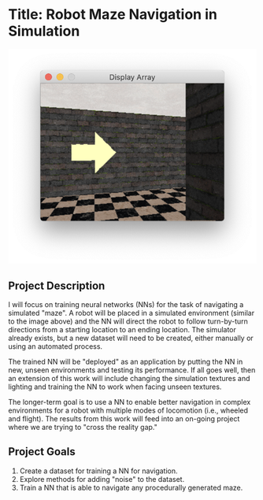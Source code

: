 # Title: Robot Maze Navigation in Simulation

![](images/maze-example.png)

## Project Description

I will focus on training neural networks (NNs) for the task of navigating a simulated "maze". A robot will be placed in a simulated environment (similar to the image above) and the NN will direct the robot to follow turn-by-turn directions from a starting location to an ending location. The simulator already exists, but a new dataset will need to be created, either manually or using an automated process.

The trained NN will be "deployed" as an application by putting the NN in new, unseen environments and testing its performance. If all goes well, then an extension of this work will include changing the simulation textures and lighting and training the NN to work when facing unseen textures.

The longer-term goal is to use a NN to enable better navigation in complex environments for a robot with multiple modes of locomotion (i.e., wheeled and flight). The results from this work will feed into an on-going project where we are trying to "cross the reality gap."

## Project Goals

1. Create a dataset for training a NN for navigation.
2. Explore methods for adding "noise" to the dataset.
3. Train a NN that is able to navigate any procedurally generated maze.
